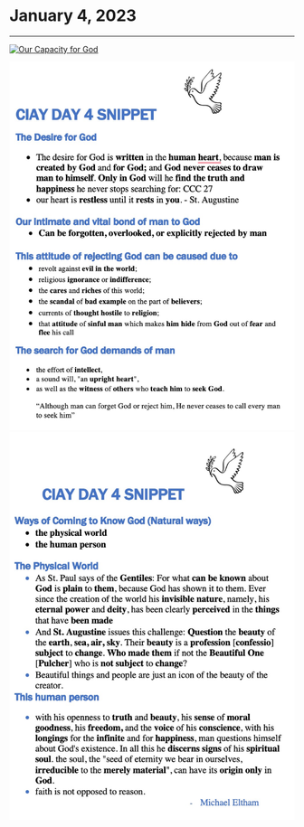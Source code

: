 # January 4, 2023
---

[![Our Capacity for God](https://img.youtube.com/vi/oRpDxjB9K9U/maxresdefault.jpg)](https://youtu.be/oRpDxjB9K9U "Our Capacity for God")

![Day 4 Snippet1](https://github.com/fernal73/CIAY/blob/main/January/jpgs/Day4Snippet1.jpg?raw=true)
![Day 4 Snippet2](https://github.com/fernal73/CIAY/blob/main/January/jpgs/Day4Snippet2.jpg?raw=true)
